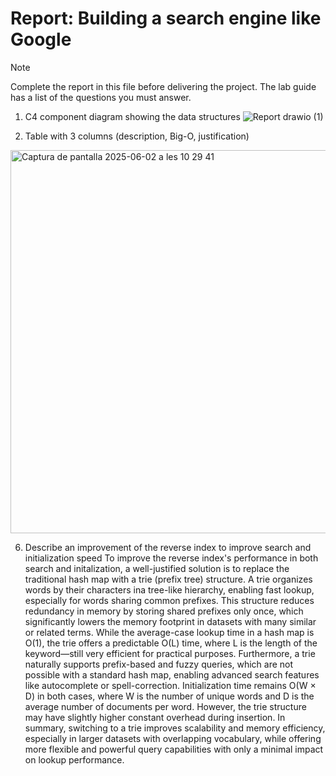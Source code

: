 # Report: Building a search engine like Google

> [!NOTE]  
> Complete the report in this file before delivering the project.
> The lab guide has a list of the questions you must answer.

1. C4 component diagram showing the data structures
![Report drawio (1)](https://github.com/user-attachments/assets/b8b5d6a8-e1ce-4598-b0f3-870ac0537868)

2. Table with 3 columns (description, Big-O, justification)
<img width="613" alt="Captura de pantalla 2025-06-02 a les 10 29 41" src="https://github.com/user-attachments/assets/878a3349-0d2f-4314-9ac8-5e4c79d7ff50" />

6. Describe an improvement of the reverse index to improve search and initialization speed
To improve the reverse index's performance in both search and initalization, a well-justified solution is to replace the traditional hash map with a trie (prefix tree) structure. A trie organizes words by their characters ina tree-like hierarchy, enabling fast lookup, especially for words sharing common prefixes. This structure reduces redundancy in memory by storing shared prefixes only once, which significantly lowers the memory footprint in datasets with many similar or related terms. While the average-case lookup time in a hash map is O(1), the trie offers a predictable O(L) time, where L is the length of the keyword—still very efficient for practical purposes. Furthermore, a trie naturally supports prefix-based and fuzzy queries, which are not possible with a standard hash map, enabling advanced search features like autocomplete or spell-correction. Initialization time remains O(W × D) in both cases, where W is the number of unique words and D is the average number of documents per word. However, the trie structure may have slightly higher constant overhead during insertion. In summary, switching to a trie improves scalability and memory efficiency, especially in larger datasets with overlapping vocabulary, while offering more flexible and powerful query capabilities with only a minimal impact on lookup performance.
